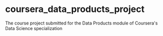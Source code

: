 # coursera_data_products_project
The course project submitted for the Data Products module of Coursera's Data Science specialization
